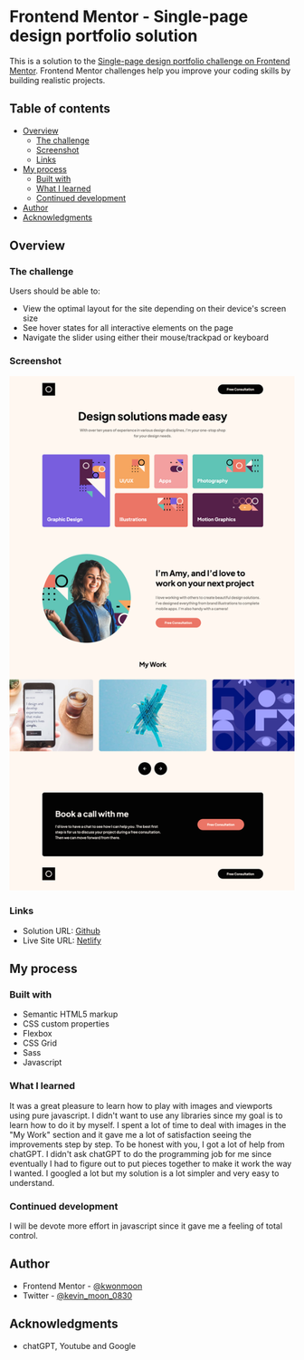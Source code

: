 # Frontend Mentor - Single-page design portfolio solution

This is a solution to the [Single-page design portfolio challenge on Frontend Mentor](https://www.frontendmentor.io/challenges/singlepage-design-portfolio-2MMhyhfKVo). Frontend Mentor challenges help you improve your coding skills by building realistic projects. 

## Table of contents

- [Overview](#overview)
  - [The challenge](#the-challenge)
  - [Screenshot](#screenshot)
  - [Links](#links)
- [My process](#my-process)
  - [Built with](#built-with)
  - [What I learned](#what-i-learned)
  - [Continued development](#continued-development)
- [Author](#author)
- [Acknowledgments](#acknowledgments)

## Overview

### The challenge

Users should be able to:

- View the optimal layout for the site depending on their device's screen size
- See hover states for all interactive elements on the page
- Navigate the slider using either their mouse/trackpad or keyboard

### Screenshot

![](./screenshot.png)

### Links

- Solution URL: [Github](https://github.com/kwonmoon/single-page-design-portfolio)
- Live Site URL: [Netlify]()

## My process

### Built with

- Semantic HTML5 markup
- CSS custom properties
- Flexbox
- CSS Grid
- Sass
- Javascript

### What I learned

It was a great pleasure to learn how to play with images and viewports using pure javascript. I didn't want to use any libraries since my goal is to learn how to do it by myself. I spent a lot of time to deal with images in the "My Work" section and it gave me a lot of satisfaction seeing the improvements step by step. To be honest with you, I got a lot of help from chatGPT. I didn't ask chatGPT to do the programming job for me since eventually I had to figure out to put pieces together to make it work the way I wanted. I googled a lot but my solution is a lot simpler and very easy to understand.


### Continued development

I will be devote more effort in javascript since it gave me a feeling of total control.

## Author

- Frontend Mentor - [@kwonmoon](https://www.frontendmentor.io/profile/kwonmoon)
- Twitter - [@kevin_moon_0830](https://www.twitter.com/kevin_moon_0830)

## Acknowledgments

- chatGPT, Youtube and Google